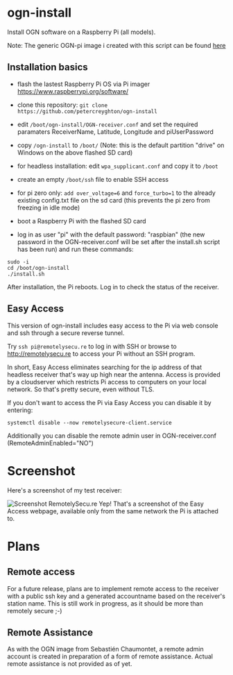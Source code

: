 # ogn-install

Install OGN software on a Raspberry Pi (all models). 

Note: The generic OGN-pi image i created with this script can be found [here](https://drive.google.com/file/d/1P4IT78_i_FIv2Rtl5RsL8F1aWtVRKXJF/view?usp=sharing)

## Installation basics

- flash the lastest Raspberry Pi OS via Pi imager https://www.raspberrypi.org/software/
- clone this repository:  `git clone https://github.com/petercreyghton/ogn-install`
- edit `/boot/ogn-install/OGN-receiver.conf` and set the required paramaters ReceiverName, Latitude, Longitude and piUserPassword

- copy `/ogn-install` to `/boot/` (Note: this is the default partition "drive" on Windows on the above flashed SD card)
- for headless installation: edit `wpa_supplicant.conf` and copy it to `/boot`
- create an empty `/boot/ssh` file to enable SSH access
- for pi zero only: `add over_voltage=6` and `force_turbo=1` to the already existing config.txt file on the sd card (this prevents the pi zero from freezing in idle mode)

- boot a Raspberry Pi with the flashed SD card
- log in as user "pi" with the default password: "raspbian" (the new password in the OGN-receiver.conf will be set after the install.sh script has been run) and run these commands:

```
sudo -i
cd /boot/ogn-install
./install.sh
```

After installation, the Pi reboots. Log in to check the status of the receiver.

## Easy Access

This version of ogn-install includes easy access to the Pi via web console and ssh through a secure reverse tunnel.

Try `ssh pi@remotelysecu.re` to log in with SSH or browse to http://remotelysecu.re to access your Pi without an SSH program.

In short, Easy Access eliminates searching for the ip address of that headless receiver that's way up high near the antenna. Access is provided by a cloudserver which restricts Pi access to computers on your local network. So that's pretty secure, even without TLS.

If you don't want to access the Pi via Easy Access you can disable it by entering:

```
systemctl disable --now remotelysecure-client.service

```

Additionally you can disable the remote admin user in OGN-receiver.conf (RemoteAdminEnabled="NO")


# Screenshot 

Here's a screenshot of my test receiver:

![Screenshot RemotelySecu.re](https://github.com/petercreyghton/ogn-install/blob/master/Screenshot%202021-03-30%20at%2020.48.34.png)
Yep! That's a screenshot of the Easy Access webpage, available only from the same network the Pi is attached to. 

# Plans

## Remote access

For a future release, plans are to implement remote access to the receiver with a public ssh key and a generated accountname based on the receiver's station name. This is still work in progress, as it should be more than remotely secure ;-)

## Remote Assistance

As with the OGN image from Sebastién Chaumontet, a remote admin account is created in preparation of a form of remote assistance. Actual remote assistance is not provided as of yet.
